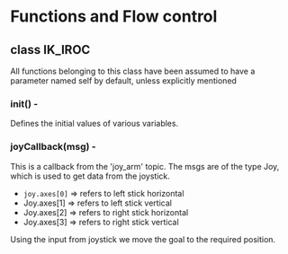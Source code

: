 # Functions and Flow control
## class IK_IROC
All functions belonging to this class have been assumed to have a parameter named self by default, unless explicitly mentioned

### __init__() - 
Defines the initial values of various variables.

### joyCallback(msg) - 
This is a callback from the 'joy_arm' topic. The msgs are of the type Joy, which is used to get data from the joystick.
- `joy.axes[0]` => refers to left stick horizontal
- Joy.axes[1] => refers to left stick vertical
- Joy.axes[2] => refers to right stick horizontal
- Joy.axes[3] => refers to right stick vertical

Using the input from joystick we move the goal to the required position. 
